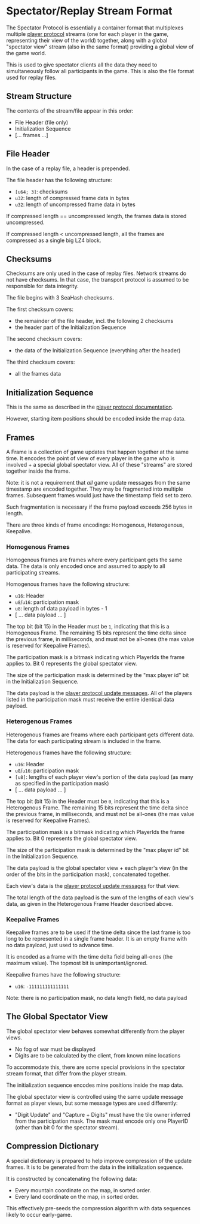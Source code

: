 # Spectator/Replay Stream Format

The Spectator Protocol is essentially a container format that multiplexes
multiple [player protocol](./dataformat-player.md) streams (one for each player in
the game, representing their view of the world) together, along with a global
"spectator view" stream (also in the same format) providing a global view
of the game world.

This is used to give spectator clients all the data they need to simultaneously
follow all participants in the game. This is also the file format used for
replay files.

## Stream Structure

The contents of the stream/file appear in this order:

 - File Header (file only)
 - Initialization Sequence
 - [... frames ...]

## File Header

In the case of a replay file, a header is prepended.

The file header has the following structure:
 - `[u64; 3]`: checksums
 - `u32`: length of compressed frame data in bytes
 - `u32`: length of uncompressed frame data in bytes

If compressed length == uncompressed length, the frames data is stored uncompressed.

If compressed length < uncompressed length, all the frames are compressed as a single big LZ4 block.

## Checksums

Checksums are only used in the case of replay files. Network streams do
not have checksums. In that case, the transport protocol is assumed to be
responsible for data integrity.

The file begins with 3 SeaHash checksums.

The first checksum covers:
 - the remainder of the file header, incl. the following 2 checksums
 - the header part of the Initialization Sequence

The second checksum covers:
 - the data of the Initialization Sequence (everything after the header)

The third checksum covers:
 - all the frames data

## Initialization Sequence

This is the same as described in the [player protocol documentation](./dataformat-player.md).

However, starting item positions should be encoded inside the map data.

## Frames

A Frame is a collection of game updates that happen together at the same time.
It encodes the point of view of every player in the game who is involved + a
special global spectator view. All of these "streams" are stored together inside
the frame.

Note: it is not a requirement that *all* game update messages from the same
timestamp are encoded together. They may be fragmented into multiple frames.
Subsequent frames would just have the timestamp field set to zero.

Such fragmentation is necessary if the frame payload exceeds 256 bytes in length.

There are three kinds of frame encodings: Homogenous, Heterogenous, Keepalive.

### Homogenous Frames

Homogenous frames are frames where every participant gets the same data. The data is
only encoded once and assumed to apply to all participating streams.

Homogenous frames have the following structure:
 - `u16`: Header
 - `u8`/`u16`: participation mask
 - `u8`: length of data payload in bytes - 1
 - [ ... data payload ... ]

The top bit (bit 15) in the Header must be `1`, indicating that this is a Homogenous
Frame. The remaining 15 bits represent the time delta since the previous frame, in
milliseconds, and must not be all-ones (the max value is reserved for Keepalive Frames).

The participation mask is a bitmask indicating which PlayerIds the frame applies to.
Bit 0 represents the global spectator view.

The size of the participation mask is determined by the "max player id" bit in the
Initialization Sequence.

The data payload is the [player protocol update messages](./dataformat-player.md#gameplay-messages).
All of the players listed in the participation mask must receive the entire identical data payload.

### Heterogenous Frames

Heterogenous frames are freams where each participant gets different data. The data
for each participating stream is included in the frame.

Heterogenous frames have the following structure:
 - `u16`: Header
 - `u8`/`u16`: participation mask
 - `[u8]`: lengths of each player view's portion of the data payload (as many as specified in the participation mask)
 - [ ... data payload ... ]

The top bit (bit 15) in the Header must be `0`, indicating that this is a Heterogenous
Frame. The remaining 15 bits represent the time delta since the previous frame, in
milliseconds, and must not be all-ones (the max value is reserved for Keepalive Frames).

The participation mask is a bitmask indicating which PlayerIds the frame applies to.
Bit 0 represents the global spectator view.

The size of the participation mask is determined by the "max player id" bit in the
Initialization Sequence.

The data payload is the global spectator view + each player's view (in the order
of the bits in the participation mask), concatenated together.

Each view's data is the [player protocol update
messages](./dataformat-player.md#gameplay-messages) for that view.

The total length of the data payload is the sum of the lengths of each view's
data, as given in the Heterogenous Frame Header described above.

### Keepalive Frames

Keepalive frames are to be used if the time delta since the last frame is too
long to be represented in a single frame header. It is an empty frame with no
data payload, just used to advance time.

It is encoded as a frame with the time delta field being all-ones (the maximum
value). The topmost bit is unimportant/ignored.

Keepalive frames have the following structure:
 - `u16`: `-111111111111111`

Note: there is no participation mask, no data length field, no data payload

## The Global Spectator View

The global spectator view behaves somewhat differently from the player views.

 - No fog of war must be displayed
 - Digits are to be calculated by the client, from known mine locations

To accommodate this, there are some special provisions in the spectator
stream format, that differ from the player stream.

The initialization sequence encodes mine positions inside the map data.

The global spectator view is controlled using the same update message format
as player views, but some message types are used differently:
 - "Digit Update" and "Capture + Digits" must have the tile owner inferred
   from the participation mask. The mask must encode only one PlayerID
   (other than bit 0 for the spectator stream).

## Compression Dictionary

A special dictionary is prepared to help improve compression of the update
frames. It is to be generated from the data in the initialization sequence.

It is constructed by concatenating the following data:

 - Every mountain coordinate on the map, in sorted order.
 - Every land coordinate on the map, in sorted order.

This effectively pre-seeds the compression algorithm with data sequences
likely to occur early-game.
